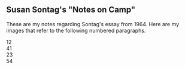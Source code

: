 ## Susan Sontag's "Notes on Camp"

These are my notes regarding Sontag's essay from 1964. Here are my images that refer to the following numbered paragraphs.  

12  
41  
23  
54  
